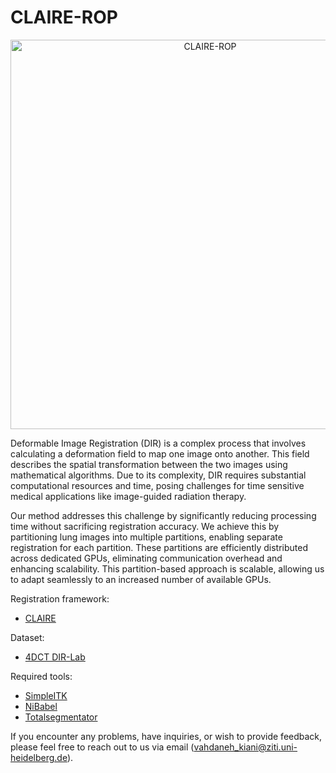 
# CLAIRE-ROP

<p align="center">
  <img width="623" alt="CLAIRE-ROP" src="https://github.com/UniHD-CEG/CLAIRE-ROP/assets/62182727/f8fe743c-b130-4a6f-b1c7-0880d2e5809b">



Deformable Image Registration (DIR) is a complex process that involves calculating a deformation field to map one image onto another. This field describes the spatial transformation between the two images using mathematical algorithms. Due to its complexity, DIR requires substantial computational resources and time, posing challenges for time sensitive medical applications like image-guided radiation therapy.

Our method addresses this challenge by significantly reducing processing time without sacrificing registration accuracy. We achieve this by partitioning lung images into multiple partitions, enabling separate registration for each partition. These partitions are efficiently distributed across dedicated GPUs, eliminating communication overhead and enhancing scalability. This partition-based approach is scalable, allowing us to adapt seamlessly to an increased number of available GPUs.

</p>
Registration framework:

- [CLAIRE](https://github.com/andreasmang/claire)

Dataset:

- [4DCT DIR-Lab](https://med.emory.edu/departments/radiation-oncology/research-laboratories/deformable-image-registration/downloads-and-reference-data/4dct.html)

Required tools:

  - [SimpleITK](https://pypi.org/project/SimpleITK/)   
  - [NiBabel](https://nipy.org/nibabel/index.html)
  - [Totalsegmentator](https://github.com/wasserth/TotalSegmentator )


If you encounter any problems, have inquiries, or wish to provide feedback, please feel free to reach out to us via email (vahdaneh_kiani@ziti.uni-heidelberg.de).


